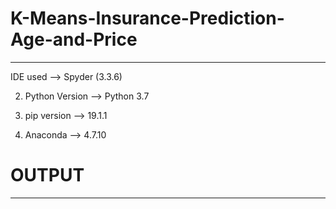 # K-Means-Insurance-Prediction-Age-and-Price
---------------------------------------------------------
IDE used --> Spyder (3.3.6)

2. Python Version --> Python 3.7

3. pip version --> 19.1.1

4. Anaconda --> 4.7.10

# OUTPUT
-----------------------------------------------------------------------
